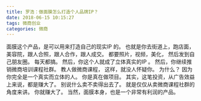 ```yaml
---
title: 罗浩：做面膜怎么打造个人品牌IP？
date: 2018-06-15 10:15:27
tags: 微商创业
categories: 微商
---
```


面膜这个产品，是可以用来打造自己的现实IP 的。
也就是你去街道上，跑店面，美容院，跟人合照，跟人合作，跟人成交。
都要照片，视频，美化，
然后发到自己朋友圈。
每天都搞。
然后，你这个人就成了立体真实的IP 。
然后，你继续推销微商培训课程社群。
教人做微商课程，
这样，就没人怀疑你。
为什么？
因为你完全是一个真实而立体的人。
你是真在做项目。
其实，这笔投资，从广告效益上来说，都是赚大了。
别说什么卖不卖得出去了。
就是仅仅从卖微商课程社群的角度来讲。
你就赚大了。
当然，面膜本身，也是一个非常有利润的产品。
